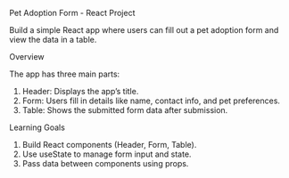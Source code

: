 Pet Adoption Form - React Project

Build a simple React app where users can fill out a pet adoption form and view the data in a table.


Overview

The app has three main parts:

 1. Header: Displays the app’s title.
 2. Form: Users fill in details like name, contact info, and pet   preferences.
 3. Table: Shows the submitted form data after submission.


Learning Goals

 1. Build React components (Header, Form, Table).
 2. Use useState to manage form input and state.
 3. Pass data between components using props.